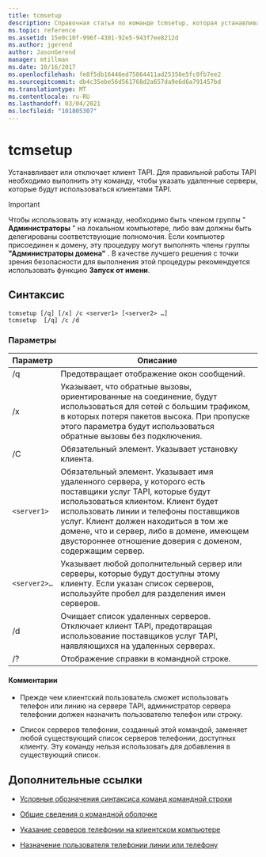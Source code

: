 ```yaml
---
title: tcmsetup
description: Справочная статья по команде tcmsetup, которая устанавливает и отключает клиент TAPI.
ms.topic: reference
ms.assetid: 15e0c10f-996f-4301-92e5-943f7ee8212d
ms.author: jgerend
author: JasonGerend
manager: mtillman
ms.date: 10/16/2017
ms.openlocfilehash: fe8f5db16446ed75864411ad25356e5fc0fb7ee2
ms.sourcegitcommit: db4c35ebe56d561768d2a657da9e6d6a791457bd
ms.translationtype: MT
ms.contentlocale: ru-RU
ms.lasthandoff: 03/04/2021
ms.locfileid: "101805307"
---
```

# <a name="tcmsetup"></a>tcmsetup

Устанавливает или отключает клиент TAPI. Для правильной работы TAPI необходимо выполнить эту команду, чтобы указать удаленные серверы, которые будут использоваться клиентами TAPI.

> [!IMPORTANT]
> Чтобы использовать эту команду, необходимо быть членом группы " **Администраторы** " на локальном компьютере, либо вам должны быть делегированы соответствующие полномочия. Если компьютер присоединен к домену, эту процедуру могут выполнять члены группы **"Администраторы домена"** . В качестве лучшего решения с точки зрения безопасности для выполнения этой процедуры рекомендуется использовать функцию **Запуск от имени**.

## <a name="syntax"></a>Синтаксис

```
tcmsetup [/q] [/x] /c <server1> [<server2> …]
tcmsetup  [/q] /c /d
```

### <a name="parameters"></a>Параметры

| Параметр | Описание |
|--|--|
| /q | Предотвращает отображение окон сообщений. |
| /x | Указывает, что обратные вызовы, ориентированные на соединение, будут использоваться для сетей с большим трафиком, в которых потеря пакетов высока. При пропуске этого параметра будут использоваться обратные вызовы без подключения. |
| /C | Обязательный элемент. Указывает установку клиента. |
| `<server1>` | Обязательный элемент. Указывает имя удаленного сервера, у которого есть поставщики услуг TAPI, которые будут использоваться клиентом. Клиент будет использовать линии и телефоны поставщиков услуг. Клиент должен находиться в том же домене, что и сервер, либо в домене, имеющем двустороннее отношение доверия с доменом, содержащим сервер. |
| `<server2>…` | Указывает любой дополнительный сервер или серверы, которые будут доступны этому клиенту. Если указан список серверов, используйте пробел для разделения имен серверов. |
| /d | Очищает список удаленных серверов. Отключает клиент TAPI, предотвращая использование поставщиков услуг TAPI, наявляющихся на удаленных серверах. |
| /? | Отображение справки в командной строке. |

#### <a name="remarks"></a>Комментарии

- Прежде чем клиентский пользователь сможет использовать телефон или линию на сервере TAPI, администратор сервера телефонии должен назначить пользователю телефон или строку.

- Список серверов телефонии, созданный этой командой, заменяет любой существующий список серверов телефонии, доступных клиенту. Эту команду нельзя использовать для добавления в существующий список.

## <a name="additional-references"></a>Дополнительные ссылки

- [Условные обозначения синтаксиса команд командной строки](command-line-syntax-key.md)

- [Общие сведения о командной оболочке](/previous-versions/windows/it-pro/windows-server-2003/cc737438(v=ws.10))

- [Указание серверов телефонии на клиентском компьютере](/previous-versions/windows/it-pro/windows-server-2003/cc759226(v=ws.10))

- [Назначение пользователя телефонии линии или телефону](/previous-versions/windows/it-pro/windows-server-2003/cc736875(v=ws.10))
